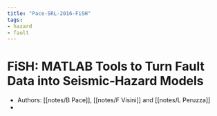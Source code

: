 ```yaml
---
title: "Pace-SRL-2016-FiSH"
tags:
- hazard
- fault
---
```


# FiSH: MATLAB Tools to Turn Fault Data into Seismic‐Hazard Models
- Authors: [[notes/B Pace]], [[notes/F Visini]] and [[notes/L Peruzza]]
-